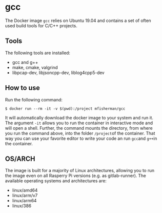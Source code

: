 # gcc
The Docker image `gcc` relies on Ubuntu 19.04 and contains a set of often used build tools for C/C++ projects.

## Tools
The following tools are installed:
- gcc and g++
- make, cmake, valgrind
- libpcap-dev, libjsoncpp-dev, liblog4cpp5-dev

## How to use
Run the following command:
```
$ docker run --rm -it -v $(pwd):/project mfisherman/gcc
```
It will automatically download the docker image to your system and run it.
The argument `-it` allows you to run the container in interactive mode and will open a shell.
Further, the command mounts the directory, from where you run the command above, into the folder `/project`of the container.
That way you can use your favorite editor to write your code an run `gcc`and `g++`in the container.

## OS/ARCH
The image is built for a majority of Linux architectures, allowing you to run the image even on all Rasperry Pi versions (e.g. as gitlab-runner).
The available operating systems and architectures are:

 - linux/amd64
 - linux/arm/v7
 - linux/arm64
 - linux/386
